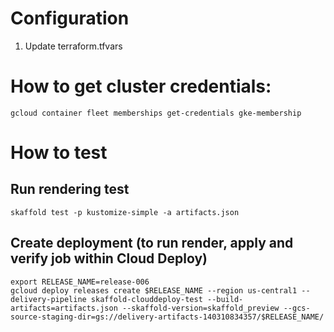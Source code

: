 # Configuration

1. Update terraform.tfvars

# How to get cluster credentials:
```
gcloud container fleet memberships get-credentials gke-membership
```


# How to test
## Run rendering test
```
skaffold test -p kustomize-simple -a artifacts.json
```

## Create deployment (to run render, apply and verify job within Cloud Deploy)
```
export RELEASE_NAME=release-006
gcloud deploy releases create $RELEASE_NAME --region us-central1 --delivery-pipeline skaffold-clouddeploy-test --build-artifacts=artifacts.json --skaffold-version=skaffold_preview --gcs-source-staging-dir=gs://delivery-artifacts-140310834357/$RELEASE_NAME/
```